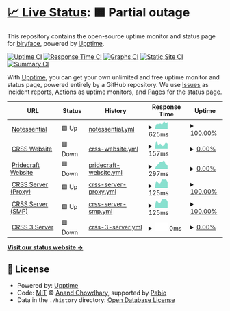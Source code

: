 # [📈 Live Status](https://status.blurry.gay): <!--live status--> **🟧 Partial outage**

This repository contains the open-source uptime monitor and status page for [blryface](https://blurry.gay), powered by [Upptime](https://github.com/upptime/upptime).

[![Uptime CI](https://github.com/blryface/uptime/workflows/Uptime%20CI/badge.svg)](https://github.com/blryface/uptime/actions?query=workflow%3A%22Uptime+CI%22)
[![Response Time CI](https://github.com/blryface/uptime/workflows/Response%20Time%20CI/badge.svg)](https://github.com/blryface/uptime/actions?query=workflow%3A%22Response+Time+CI%22)
[![Graphs CI](https://github.com/blryface/uptime/workflows/Graphs%20CI/badge.svg)](https://github.com/blryface/uptime/actions?query=workflow%3A%22Graphs+CI%22)
[![Static Site CI](https://github.com/blryface/uptime/workflows/Static%20Site%20CI/badge.svg)](https://github.com/blryface/uptime/actions?query=workflow%3A%22Static+Site+CI%22)
[![Summary CI](https://github.com/blryface/uptime/workflows/Summary%20CI/badge.svg)](https://github.com/blryface/uptime/actions?query=workflow%3A%22Summary+CI%22)

With [Upptime](https://upptime.js.org), you can get your own unlimited and free uptime monitor and status page, powered entirely by a GitHub repository. We use [Issues](https://github.com/blryface/uptime/issues) as incident reports, [Actions](https://github.com/blryface/uptime/actions) as uptime monitors, and [Pages](https://status.blurry.gay) for the status page.

<!--start: status pages-->
<!-- This summary is generated by Upptime (https://github.com/upptime/upptime) -->
<!-- Do not edit this manually, your changes will be overwritten -->
<!-- prettier-ignore -->
| URL | Status | History | Response Time | Uptime |
| --- | ------ | ------- | ------------- | ------ |
| <img alt="" src="https://icons.duckduckgo.com/ip3/notessential.blurry.gay.ico" height="13"> [Notessential](https://notessential.blurry.gay) | 🟩 Up | [notessential.yml](https://github.com/blryface/uptime/commits/HEAD/history/notessential.yml) | <details><summary><img alt="Response time graph" src="./graphs/notessential/response-time-week.png" height="20"> 625ms</summary><br><a href="https://status.blurry.gay/history/notessential"><img alt="Response time 481" src="https://img.shields.io/endpoint?url=https%3A%2F%2Fraw.githubusercontent.com%2Fblryface%2Fuptime%2FHEAD%2Fapi%2Fnotessential%2Fresponse-time.json"></a><br><a href="https://status.blurry.gay/history/notessential"><img alt="24-hour response time 744" src="https://img.shields.io/endpoint?url=https%3A%2F%2Fraw.githubusercontent.com%2Fblryface%2Fuptime%2FHEAD%2Fapi%2Fnotessential%2Fresponse-time-day.json"></a><br><a href="https://status.blurry.gay/history/notessential"><img alt="7-day response time 625" src="https://img.shields.io/endpoint?url=https%3A%2F%2Fraw.githubusercontent.com%2Fblryface%2Fuptime%2FHEAD%2Fapi%2Fnotessential%2Fresponse-time-week.json"></a><br><a href="https://status.blurry.gay/history/notessential"><img alt="30-day response time 547" src="https://img.shields.io/endpoint?url=https%3A%2F%2Fraw.githubusercontent.com%2Fblryface%2Fuptime%2FHEAD%2Fapi%2Fnotessential%2Fresponse-time-month.json"></a><br><a href="https://status.blurry.gay/history/notessential"><img alt="1-year response time 481" src="https://img.shields.io/endpoint?url=https%3A%2F%2Fraw.githubusercontent.com%2Fblryface%2Fuptime%2FHEAD%2Fapi%2Fnotessential%2Fresponse-time-year.json"></a></details> | <details><summary><a href="https://status.blurry.gay/history/notessential">100.00%</a></summary><a href="https://status.blurry.gay/history/notessential"><img alt="All-time uptime 80.07%" src="https://img.shields.io/endpoint?url=https%3A%2F%2Fraw.githubusercontent.com%2Fblryface%2Fuptime%2FHEAD%2Fapi%2Fnotessential%2Fuptime.json"></a><br><a href="https://status.blurry.gay/history/notessential"><img alt="24-hour uptime 100.00%" src="https://img.shields.io/endpoint?url=https%3A%2F%2Fraw.githubusercontent.com%2Fblryface%2Fuptime%2FHEAD%2Fapi%2Fnotessential%2Fuptime-day.json"></a><br><a href="https://status.blurry.gay/history/notessential"><img alt="7-day uptime 100.00%" src="https://img.shields.io/endpoint?url=https%3A%2F%2Fraw.githubusercontent.com%2Fblryface%2Fuptime%2FHEAD%2Fapi%2Fnotessential%2Fuptime-week.json"></a><br><a href="https://status.blurry.gay/history/notessential"><img alt="30-day uptime 100.00%" src="https://img.shields.io/endpoint?url=https%3A%2F%2Fraw.githubusercontent.com%2Fblryface%2Fuptime%2FHEAD%2Fapi%2Fnotessential%2Fuptime-month.json"></a><br><a href="https://status.blurry.gay/history/notessential"><img alt="1-year uptime 80.07%" src="https://img.shields.io/endpoint?url=https%3A%2F%2Fraw.githubusercontent.com%2Fblryface%2Fuptime%2FHEAD%2Fapi%2Fnotessential%2Fuptime-year.json"></a></details>
| <img alt="" src="https://icons.duckduckgo.com/ip3/crss.cc.ico" height="13"> [CRSS Website](https://crss.cc) | 🟥 Down | [crss-website.yml](https://github.com/blryface/uptime/commits/HEAD/history/crss-website.yml) | <details><summary><img alt="Response time graph" src="./graphs/crss-website/response-time-week.png" height="20"> 157ms</summary><br><a href="https://status.blurry.gay/history/crss-website"><img alt="Response time 407" src="https://img.shields.io/endpoint?url=https%3A%2F%2Fraw.githubusercontent.com%2Fblryface%2Fuptime%2FHEAD%2Fapi%2Fcrss-website%2Fresponse-time.json"></a><br><a href="https://status.blurry.gay/history/crss-website"><img alt="24-hour response time 168" src="https://img.shields.io/endpoint?url=https%3A%2F%2Fraw.githubusercontent.com%2Fblryface%2Fuptime%2FHEAD%2Fapi%2Fcrss-website%2Fresponse-time-day.json"></a><br><a href="https://status.blurry.gay/history/crss-website"><img alt="7-day response time 157" src="https://img.shields.io/endpoint?url=https%3A%2F%2Fraw.githubusercontent.com%2Fblryface%2Fuptime%2FHEAD%2Fapi%2Fcrss-website%2Fresponse-time-week.json"></a><br><a href="https://status.blurry.gay/history/crss-website"><img alt="30-day response time 141" src="https://img.shields.io/endpoint?url=https%3A%2F%2Fraw.githubusercontent.com%2Fblryface%2Fuptime%2FHEAD%2Fapi%2Fcrss-website%2Fresponse-time-month.json"></a><br><a href="https://status.blurry.gay/history/crss-website"><img alt="1-year response time 407" src="https://img.shields.io/endpoint?url=https%3A%2F%2Fraw.githubusercontent.com%2Fblryface%2Fuptime%2FHEAD%2Fapi%2Fcrss-website%2Fresponse-time-year.json"></a></details> | <details><summary><a href="https://status.blurry.gay/history/crss-website">0.00%</a></summary><a href="https://status.blurry.gay/history/crss-website"><img alt="All-time uptime 66.66%" src="https://img.shields.io/endpoint?url=https%3A%2F%2Fraw.githubusercontent.com%2Fblryface%2Fuptime%2FHEAD%2Fapi%2Fcrss-website%2Fuptime.json"></a><br><a href="https://status.blurry.gay/history/crss-website"><img alt="24-hour uptime 0.00%" src="https://img.shields.io/endpoint?url=https%3A%2F%2Fraw.githubusercontent.com%2Fblryface%2Fuptime%2FHEAD%2Fapi%2Fcrss-website%2Fuptime-day.json"></a><br><a href="https://status.blurry.gay/history/crss-website"><img alt="7-day uptime 0.00%" src="https://img.shields.io/endpoint?url=https%3A%2F%2Fraw.githubusercontent.com%2Fblryface%2Fuptime%2FHEAD%2Fapi%2Fcrss-website%2Fuptime-week.json"></a><br><a href="https://status.blurry.gay/history/crss-website"><img alt="30-day uptime 1.38%" src="https://img.shields.io/endpoint?url=https%3A%2F%2Fraw.githubusercontent.com%2Fblryface%2Fuptime%2FHEAD%2Fapi%2Fcrss-website%2Fuptime-month.json"></a><br><a href="https://status.blurry.gay/history/crss-website"><img alt="1-year uptime 66.66%" src="https://img.shields.io/endpoint?url=https%3A%2F%2Fraw.githubusercontent.com%2Fblryface%2Fuptime%2FHEAD%2Fapi%2Fcrss-website%2Fuptime-year.json"></a></details>
| <img alt="" src="https://icons.duckduckgo.com/ip3/pridecraft.gay.ico" height="13"> [Pridecraft Website](https://pridecraft.gay) | 🟥 Down | [pridecraft-website.yml](https://github.com/blryface/uptime/commits/HEAD/history/pridecraft-website.yml) | <details><summary><img alt="Response time graph" src="./graphs/pridecraft-website/response-time-week.png" height="20"> 297ms</summary><br><a href="https://status.blurry.gay/history/pridecraft-website"><img alt="Response time 340" src="https://img.shields.io/endpoint?url=https%3A%2F%2Fraw.githubusercontent.com%2Fblryface%2Fuptime%2FHEAD%2Fapi%2Fpridecraft-website%2Fresponse-time.json"></a><br><a href="https://status.blurry.gay/history/pridecraft-website"><img alt="24-hour response time 187" src="https://img.shields.io/endpoint?url=https%3A%2F%2Fraw.githubusercontent.com%2Fblryface%2Fuptime%2FHEAD%2Fapi%2Fpridecraft-website%2Fresponse-time-day.json"></a><br><a href="https://status.blurry.gay/history/pridecraft-website"><img alt="7-day response time 297" src="https://img.shields.io/endpoint?url=https%3A%2F%2Fraw.githubusercontent.com%2Fblryface%2Fuptime%2FHEAD%2Fapi%2Fpridecraft-website%2Fresponse-time-week.json"></a><br><a href="https://status.blurry.gay/history/pridecraft-website"><img alt="30-day response time 305" src="https://img.shields.io/endpoint?url=https%3A%2F%2Fraw.githubusercontent.com%2Fblryface%2Fuptime%2FHEAD%2Fapi%2Fpridecraft-website%2Fresponse-time-month.json"></a><br><a href="https://status.blurry.gay/history/pridecraft-website"><img alt="1-year response time 340" src="https://img.shields.io/endpoint?url=https%3A%2F%2Fraw.githubusercontent.com%2Fblryface%2Fuptime%2FHEAD%2Fapi%2Fpridecraft-website%2Fresponse-time-year.json"></a></details> | <details><summary><a href="https://status.blurry.gay/history/pridecraft-website">0.00%</a></summary><a href="https://status.blurry.gay/history/pridecraft-website"><img alt="All-time uptime 50.08%" src="https://img.shields.io/endpoint?url=https%3A%2F%2Fraw.githubusercontent.com%2Fblryface%2Fuptime%2FHEAD%2Fapi%2Fpridecraft-website%2Fuptime.json"></a><br><a href="https://status.blurry.gay/history/pridecraft-website"><img alt="24-hour uptime 0.00%" src="https://img.shields.io/endpoint?url=https%3A%2F%2Fraw.githubusercontent.com%2Fblryface%2Fuptime%2FHEAD%2Fapi%2Fpridecraft-website%2Fuptime-day.json"></a><br><a href="https://status.blurry.gay/history/pridecraft-website"><img alt="7-day uptime 0.00%" src="https://img.shields.io/endpoint?url=https%3A%2F%2Fraw.githubusercontent.com%2Fblryface%2Fuptime%2FHEAD%2Fapi%2Fpridecraft-website%2Fuptime-week.json"></a><br><a href="https://status.blurry.gay/history/pridecraft-website"><img alt="30-day uptime 1.38%" src="https://img.shields.io/endpoint?url=https%3A%2F%2Fraw.githubusercontent.com%2Fblryface%2Fuptime%2FHEAD%2Fapi%2Fpridecraft-website%2Fuptime-month.json"></a><br><a href="https://status.blurry.gay/history/pridecraft-website"><img alt="1-year uptime 50.08%" src="https://img.shields.io/endpoint?url=https%3A%2F%2Fraw.githubusercontent.com%2Fblryface%2Fuptime%2FHEAD%2Fapi%2Fpridecraft-website%2Fuptime-year.json"></a></details>
| <img alt="" src="https://crss.cc/favicon.ico" height="13"> [CRSS Server (Proxy)](de-orcl1.n.theclashfruit.me) | 🟩 Up | [crss-server-proxy.yml](https://github.com/blryface/uptime/commits/HEAD/history/crss-server-proxy.yml) | <details><summary><img alt="Response time graph" src="./graphs/crss-server-proxy/response-time-week.png" height="20"> 125ms</summary><br><a href="https://status.blurry.gay/history/crss-server-proxy"><img alt="Response time 118" src="https://img.shields.io/endpoint?url=https%3A%2F%2Fraw.githubusercontent.com%2Fblryface%2Fuptime%2FHEAD%2Fapi%2Fcrss-server-proxy%2Fresponse-time.json"></a><br><a href="https://status.blurry.gay/history/crss-server-proxy"><img alt="24-hour response time 107" src="https://img.shields.io/endpoint?url=https%3A%2F%2Fraw.githubusercontent.com%2Fblryface%2Fuptime%2FHEAD%2Fapi%2Fcrss-server-proxy%2Fresponse-time-day.json"></a><br><a href="https://status.blurry.gay/history/crss-server-proxy"><img alt="7-day response time 125" src="https://img.shields.io/endpoint?url=https%3A%2F%2Fraw.githubusercontent.com%2Fblryface%2Fuptime%2FHEAD%2Fapi%2Fcrss-server-proxy%2Fresponse-time-week.json"></a><br><a href="https://status.blurry.gay/history/crss-server-proxy"><img alt="30-day response time 114" src="https://img.shields.io/endpoint?url=https%3A%2F%2Fraw.githubusercontent.com%2Fblryface%2Fuptime%2FHEAD%2Fapi%2Fcrss-server-proxy%2Fresponse-time-month.json"></a><br><a href="https://status.blurry.gay/history/crss-server-proxy"><img alt="1-year response time 118" src="https://img.shields.io/endpoint?url=https%3A%2F%2Fraw.githubusercontent.com%2Fblryface%2Fuptime%2FHEAD%2Fapi%2Fcrss-server-proxy%2Fresponse-time-year.json"></a></details> | <details><summary><a href="https://status.blurry.gay/history/crss-server-proxy">100.00%</a></summary><a href="https://status.blurry.gay/history/crss-server-proxy"><img alt="All-time uptime 99.17%" src="https://img.shields.io/endpoint?url=https%3A%2F%2Fraw.githubusercontent.com%2Fblryface%2Fuptime%2FHEAD%2Fapi%2Fcrss-server-proxy%2Fuptime.json"></a><br><a href="https://status.blurry.gay/history/crss-server-proxy"><img alt="24-hour uptime 100.00%" src="https://img.shields.io/endpoint?url=https%3A%2F%2Fraw.githubusercontent.com%2Fblryface%2Fuptime%2FHEAD%2Fapi%2Fcrss-server-proxy%2Fuptime-day.json"></a><br><a href="https://status.blurry.gay/history/crss-server-proxy"><img alt="7-day uptime 100.00%" src="https://img.shields.io/endpoint?url=https%3A%2F%2Fraw.githubusercontent.com%2Fblryface%2Fuptime%2FHEAD%2Fapi%2Fcrss-server-proxy%2Fuptime-week.json"></a><br><a href="https://status.blurry.gay/history/crss-server-proxy"><img alt="30-day uptime 100.00%" src="https://img.shields.io/endpoint?url=https%3A%2F%2Fraw.githubusercontent.com%2Fblryface%2Fuptime%2FHEAD%2Fapi%2Fcrss-server-proxy%2Fuptime-month.json"></a><br><a href="https://status.blurry.gay/history/crss-server-proxy"><img alt="1-year uptime 99.17%" src="https://img.shields.io/endpoint?url=https%3A%2F%2Fraw.githubusercontent.com%2Fblryface%2Fuptime%2FHEAD%2Fapi%2Fcrss-server-proxy%2Fuptime-year.json"></a></details>
| <img alt="" src="https://crss.cc/favicon.ico" height="13"> [CRSS Server (SMP)](de-orcl1.n.theclashfruit.me) | 🟩 Up | [crss-server-smp.yml](https://github.com/blryface/uptime/commits/HEAD/history/crss-server-smp.yml) | <details><summary><img alt="Response time graph" src="./graphs/crss-server-smp/response-time-week.png" height="20"> 125ms</summary><br><a href="https://status.blurry.gay/history/crss-server-smp"><img alt="Response time 154" src="https://img.shields.io/endpoint?url=https%3A%2F%2Fraw.githubusercontent.com%2Fblryface%2Fuptime%2FHEAD%2Fapi%2Fcrss-server-smp%2Fresponse-time.json"></a><br><a href="https://status.blurry.gay/history/crss-server-smp"><img alt="24-hour response time 107" src="https://img.shields.io/endpoint?url=https%3A%2F%2Fraw.githubusercontent.com%2Fblryface%2Fuptime%2FHEAD%2Fapi%2Fcrss-server-smp%2Fresponse-time-day.json"></a><br><a href="https://status.blurry.gay/history/crss-server-smp"><img alt="7-day response time 125" src="https://img.shields.io/endpoint?url=https%3A%2F%2Fraw.githubusercontent.com%2Fblryface%2Fuptime%2FHEAD%2Fapi%2Fcrss-server-smp%2Fresponse-time-week.json"></a><br><a href="https://status.blurry.gay/history/crss-server-smp"><img alt="30-day response time 113" src="https://img.shields.io/endpoint?url=https%3A%2F%2Fraw.githubusercontent.com%2Fblryface%2Fuptime%2FHEAD%2Fapi%2Fcrss-server-smp%2Fresponse-time-month.json"></a><br><a href="https://status.blurry.gay/history/crss-server-smp"><img alt="1-year response time 154" src="https://img.shields.io/endpoint?url=https%3A%2F%2Fraw.githubusercontent.com%2Fblryface%2Fuptime%2FHEAD%2Fapi%2Fcrss-server-smp%2Fresponse-time-year.json"></a></details> | <details><summary><a href="https://status.blurry.gay/history/crss-server-smp">100.00%</a></summary><a href="https://status.blurry.gay/history/crss-server-smp"><img alt="All-time uptime 97.38%" src="https://img.shields.io/endpoint?url=https%3A%2F%2Fraw.githubusercontent.com%2Fblryface%2Fuptime%2FHEAD%2Fapi%2Fcrss-server-smp%2Fuptime.json"></a><br><a href="https://status.blurry.gay/history/crss-server-smp"><img alt="24-hour uptime 100.00%" src="https://img.shields.io/endpoint?url=https%3A%2F%2Fraw.githubusercontent.com%2Fblryface%2Fuptime%2FHEAD%2Fapi%2Fcrss-server-smp%2Fuptime-day.json"></a><br><a href="https://status.blurry.gay/history/crss-server-smp"><img alt="7-day uptime 100.00%" src="https://img.shields.io/endpoint?url=https%3A%2F%2Fraw.githubusercontent.com%2Fblryface%2Fuptime%2FHEAD%2Fapi%2Fcrss-server-smp%2Fuptime-week.json"></a><br><a href="https://status.blurry.gay/history/crss-server-smp"><img alt="30-day uptime 100.00%" src="https://img.shields.io/endpoint?url=https%3A%2F%2Fraw.githubusercontent.com%2Fblryface%2Fuptime%2FHEAD%2Fapi%2Fcrss-server-smp%2Fuptime-month.json"></a><br><a href="https://status.blurry.gay/history/crss-server-smp"><img alt="1-year uptime 97.38%" src="https://img.shields.io/endpoint?url=https%3A%2F%2Fraw.githubusercontent.com%2Fblryface%2Fuptime%2FHEAD%2Fapi%2Fcrss-server-smp%2Fuptime-year.json"></a></details>
| <img alt="" src="https://crss.cc/favicon.ico" height="13"> [CRSS 3 Server](hu-hom1.n.theclashfruit.me) | 🟥 Down | [crss-3-server.yml](https://github.com/blryface/uptime/commits/HEAD/history/crss-3-server.yml) | <details><summary><img alt="Response time graph" src="./graphs/crss-3-server/response-time-week.png" height="20"> 0ms</summary><br><a href="https://status.blurry.gay/history/crss-3-server"><img alt="Response time 143" src="https://img.shields.io/endpoint?url=https%3A%2F%2Fraw.githubusercontent.com%2Fblryface%2Fuptime%2FHEAD%2Fapi%2Fcrss-3-server%2Fresponse-time.json"></a><br><a href="https://status.blurry.gay/history/crss-3-server"><img alt="24-hour response time 0" src="https://img.shields.io/endpoint?url=https%3A%2F%2Fraw.githubusercontent.com%2Fblryface%2Fuptime%2FHEAD%2Fapi%2Fcrss-3-server%2Fresponse-time-day.json"></a><br><a href="https://status.blurry.gay/history/crss-3-server"><img alt="7-day response time 0" src="https://img.shields.io/endpoint?url=https%3A%2F%2Fraw.githubusercontent.com%2Fblryface%2Fuptime%2FHEAD%2Fapi%2Fcrss-3-server%2Fresponse-time-week.json"></a><br><a href="https://status.blurry.gay/history/crss-3-server"><img alt="30-day response time 0" src="https://img.shields.io/endpoint?url=https%3A%2F%2Fraw.githubusercontent.com%2Fblryface%2Fuptime%2FHEAD%2Fapi%2Fcrss-3-server%2Fresponse-time-month.json"></a><br><a href="https://status.blurry.gay/history/crss-3-server"><img alt="1-year response time 143" src="https://img.shields.io/endpoint?url=https%3A%2F%2Fraw.githubusercontent.com%2Fblryface%2Fuptime%2FHEAD%2Fapi%2Fcrss-3-server%2Fresponse-time-year.json"></a></details> | <details><summary><a href="https://status.blurry.gay/history/crss-3-server">0.00%</a></summary><a href="https://status.blurry.gay/history/crss-3-server"><img alt="All-time uptime 29.24%" src="https://img.shields.io/endpoint?url=https%3A%2F%2Fraw.githubusercontent.com%2Fblryface%2Fuptime%2FHEAD%2Fapi%2Fcrss-3-server%2Fuptime.json"></a><br><a href="https://status.blurry.gay/history/crss-3-server"><img alt="24-hour uptime 0.00%" src="https://img.shields.io/endpoint?url=https%3A%2F%2Fraw.githubusercontent.com%2Fblryface%2Fuptime%2FHEAD%2Fapi%2Fcrss-3-server%2Fuptime-day.json"></a><br><a href="https://status.blurry.gay/history/crss-3-server"><img alt="7-day uptime 0.00%" src="https://img.shields.io/endpoint?url=https%3A%2F%2Fraw.githubusercontent.com%2Fblryface%2Fuptime%2FHEAD%2Fapi%2Fcrss-3-server%2Fuptime-week.json"></a><br><a href="https://status.blurry.gay/history/crss-3-server"><img alt="30-day uptime 1.38%" src="https://img.shields.io/endpoint?url=https%3A%2F%2Fraw.githubusercontent.com%2Fblryface%2Fuptime%2FHEAD%2Fapi%2Fcrss-3-server%2Fuptime-month.json"></a><br><a href="https://status.blurry.gay/history/crss-3-server"><img alt="1-year uptime 29.24%" src="https://img.shields.io/endpoint?url=https%3A%2F%2Fraw.githubusercontent.com%2Fblryface%2Fuptime%2FHEAD%2Fapi%2Fcrss-3-server%2Fuptime-year.json"></a></details>

<!--end: status pages-->

[**Visit our status website →**](https://status.blurry.gay)

## 📄 License

- Powered by: [Upptime](https://github.com/upptime/upptime)
- Code: [MIT](./LICENSE) © [Anand Chowdhary](https://anandchowdhary.com), supported by [Pabio](https://pabio.com)
- Data in the `./history` directory: [Open Database License](https://opendatacommons.org/licenses/odbl/1-0/)
